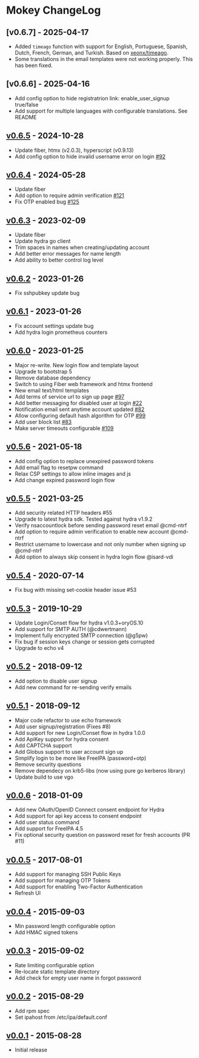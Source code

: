 # Mokey ChangeLog

## [v0.6.7] - 2025-04-17
- Added `timeago` function with support for English, Portuguese, Spanish, Dutch, French, German, and Turkish. Based on [xeonx/timeago](https://github.com/xeonx/timeago).
- Some translations in the email templates were not working properly. This has been fixed.

## [v0.6.6] - 2025-04-16
- Add config option to hide registratrion link: enable_user_signup true/false
- Add support for multiple languages with configurable translations. See README

## [v0.6.5] - 2024-10-28

- Update fiber, htmx (v2.0.3), hyperscript (v0.9.13)
- Add config option to hide invalid username error on login [#92](https://github.com/ubccr/mokey/issues/92)

## [v0.6.4] - 2024-05-28

- Update fiber
- Add option to require admin verification [#121](https://github.com/ubccr/mokey/issues/121)
- Fix OTP enabled bug [#125](https://github.com/ubccr/mokey/issues/125)

## [v0.6.3] - 2023-02-09

- Update fiber
- Update hydra go client
- Trim spaces in names when creating/updating account
- Add better error messages for name length
- Add ability to better control log level

## [v0.6.2] - 2023-01-26

- Fix sshpubkey update bug

## [v0.6.1] - 2023-01-26

- Fix account settings update bug
- Add hydra login prometheus counters

## [v0.6.0] - 2023-01-25

- Major re-write. New login flow and template layout
- Upgrade to bootstrap 5
- Remove database dependency
- Switch to using Fiber web framework and htmx frontend
- New email text/html templates
- Add terms of service url to sign up page [#97](https://github.com/ubccr/mokey/issues/97)
- Add better messaging for disabled user at login [#22](https://github.com/ubccr/mokey/issues/22)
- Notification email sent anytime account updated [#82](https://github.com/ubccr/mokey/issues/82)
- Allow configuring default hash algorithm for OTP [#99](https://github.com/ubccr/mokey/issues/99)
- Add user block list [#83](https://github.com/ubccr/mokey/issues/83)
- Make server timeouts configurable [#109](https://github.com/ubccr/mokey/issues/109)

## [v0.5.6] - 2021-05-18

- Add config option to replace unexpired password tokens
- Add email flag to resetpw command
- Relax CSP settings to allow inline images and js
- Add change expired password login flow

## [v0.5.5] - 2021-03-25

- Add security related HTTP headers #55
- Upgrade to latest hydra sdk. Tested against hydra v1.9.2
- Verify nsaccountlock before sending password reset email @cmd-ntrf
- Add option to require admin verification to enable new account @cmd-ntrf
- Restrict username to lowercase and not only number when signing up @cmd-ntrf
- Add option to always skip consent in hydra login flow @isard-vdi

## [v0.5.4] - 2020-07-14

- Fix bug with missing set-cookie header issue #53

## [v0.5.3] - 2019-10-29

- Update Login/Conset flow for hydra v1.0.3+oryOS.10
- Add support for SMTP AUTH (@cdwertmann)
- Implement fully encrypted SMTP connection (@g5pw)
- Fix bug if session keys change or session gets corrupted
- Upgrade to echo v4

## [v0.5.2] - 2018-09-12

- Add option to disable user signup
- Add new command for re-sending verify emails

## [v0.5.1] - 2018-09-12

- Major code refactor to use echo framework
- Add user signup/registration (Fixes #8)
- Add support for new Login/Conset flow in hydra 1.0.0
- Add ApiKey support for hydra consent
- Add CAPTCHA support
- Add Globus support to user account sign up
- Simplify login to be more like FreeIPA (password+otp)
- Remove security questions
- Remove dependecy on krb5-libs (now using pure go kerberos library)
- Update build to use vgo

## [v0.0.6] - 2018-01-09

- Add new OAuth/OpenID Connect consent endpoint for Hydra
- Add support for api key access to consent endpoint
- Add user status command
- Add support for FreeIPA 4.5
- Fix optional security question on password reset for fresh accounts (PR #11)

## [v0.0.5] - 2017-08-01

- Add support for managing SSH Public Keys
- Add support for managing OTP Tokens
- Add support for enabling Two-Factor Authentication
- Refresh UI

## [v0.0.4] - 2015-09-03

- Min password length configurable option
- Add HMAC signed tokens

## [v0.0.3] - 2015-09-02

- Rate limiting configurable option
- Re-locate static template directory
- Add check for empty user name in forgot password

## [v0.0.2] - 2015-08-29

- Add rpm spec
- Set ipahost from /etc/ipa/default.conf

## [v0.0.1] - 2015-08-28

- Initial release

[v0.0.1]: https://github.com/ubccr/mokey/releases/tag/v0.0.1
[v0.0.2]: https://github.com/ubccr/mokey/releases/tag/v0.0.2
[v0.0.3]: https://github.com/ubccr/mokey/releases/tag/v0.0.3
[v0.0.4]: https://github.com/ubccr/mokey/releases/tag/v0.0.4
[v0.0.5]: https://github.com/ubccr/mokey/releases/tag/v0.0.5
[v0.0.6]: https://github.com/ubccr/mokey/releases/tag/v0.0.6
[v0.5.1]: https://github.com/ubccr/mokey/releases/tag/v0.5.1
[v0.5.2]: https://github.com/ubccr/mokey/releases/tag/v0.5.2
[v0.5.3]: https://github.com/ubccr/mokey/releases/tag/v0.5.3
[v0.5.4]: https://github.com/ubccr/mokey/releases/tag/v0.5.4
[v0.5.5]: https://github.com/ubccr/mokey/releases/tag/v0.5.5
[v0.5.6]: https://github.com/ubccr/mokey/releases/tag/v0.5.6
[v0.6.0]: https://github.com/ubccr/mokey/releases/tag/v0.6.0
[v0.6.1]: https://github.com/ubccr/mokey/releases/tag/v0.6.1
[v0.6.2]: https://github.com/ubccr/mokey/releases/tag/v0.6.2
[v0.6.3]: https://github.com/ubccr/mokey/releases/tag/v0.6.3
[v0.6.4]: https://github.com/ubccr/mokey/releases/tag/v0.6.4
[v0.6.5]: https://github.com/ubccr/mokey/releases/tag/v0.6.6

